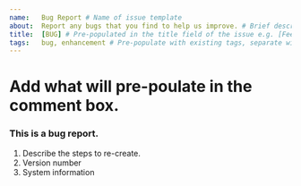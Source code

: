 ```yaml
---
name:   Bug Report # Name of issue template
about:  Report any bugs that you find to help us improve. # Brief description what this issue template should be used for
title:  [BUG] # Pre-populated in the title field of the issue e.g. [Feedback]
tags:   bug, enhancement # Pre-populate with existing tags, separate with commas
---
```


# Add what will pre-poulate in the comment box.

### This is a bug report.
1. Describe the steps to re-create.
1. Version number
1. System information
